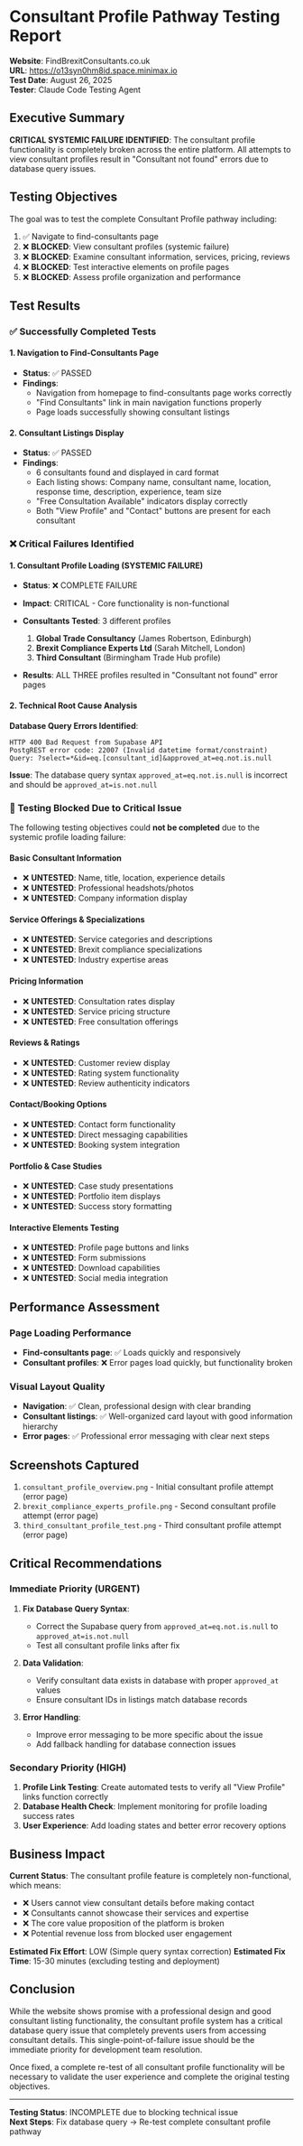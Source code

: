 # Consultant Profile Pathway Testing Report
**Website**: FindBrexitConsultants.co.uk  
**URL**: https://o13syn0hm8id.space.minimax.io  
**Test Date**: August 26, 2025  
**Tester**: Claude Code Testing Agent

## Executive Summary

**CRITICAL SYSTEMIC FAILURE IDENTIFIED**: The consultant profile functionality is completely broken across the entire platform. All attempts to view consultant profiles result in "Consultant not found" errors due to database query issues.

## Testing Objectives
The goal was to test the complete Consultant Profile pathway including:
1. ✅ Navigate to find-consultants page  
2. ❌ **BLOCKED**: View consultant profiles (systemic failure)
3. ❌ **BLOCKED**: Examine consultant information, services, pricing, reviews
4. ❌ **BLOCKED**: Test interactive elements on profile pages
5. ❌ **BLOCKED**: Assess profile organization and performance

## Test Results

### ✅ Successfully Completed Tests

#### 1. Navigation to Find-Consultants Page
- **Status**: ✅ PASSED
- **Findings**: 
  - Navigation from homepage to find-consultants page works correctly
  - "Find Consultants" link in main navigation functions properly
  - Page loads successfully showing consultant listings

#### 2. Consultant Listings Display
- **Status**: ✅ PASSED  
- **Findings**:
  - 6 consultants found and displayed in card format
  - Each listing shows: Company name, consultant name, location, response time, description, experience, team size
  - "Free Consultation Available" indicators display correctly
  - Both "View Profile" and "Contact" buttons are present for each consultant

### ❌ Critical Failures Identified

#### 1. Consultant Profile Loading (SYSTEMIC FAILURE)
- **Status**: ❌ COMPLETE FAILURE
- **Impact**: CRITICAL - Core functionality is non-functional
- **Consultants Tested**: 3 different profiles
  1. **Global Trade Consultancy** (James Robertson, Edinburgh)
  2. **Brexit Compliance Experts Ltd** (Sarah Mitchell, London)  
  3. **Third Consultant** (Birmingham Trade Hub profile)

- **Results**: ALL THREE profiles resulted in "Consultant not found" error pages

#### 2. Technical Root Cause Analysis
**Database Query Errors Identified**:
```
HTTP 400 Bad Request from Supabase API
PostgREST error code: 22007 (Invalid datetime format/constraint)
Query: ?select=*&id=eq.[consultant_id]&approved_at=eq.not.is.null
```

**Issue**: The database query syntax `approved_at=eq.not.is.null` is incorrect and should be `approved_at=is.not.null`

### 🚫 Testing Blocked Due to Critical Issue

The following testing objectives could **not be completed** due to the systemic profile loading failure:

#### Basic Consultant Information
- ❌ **UNTESTED**: Name, title, location, experience details
- ❌ **UNTESTED**: Professional headshots/photos
- ❌ **UNTESTED**: Company information display

#### Service Offerings & Specializations  
- ❌ **UNTESTED**: Service categories and descriptions
- ❌ **UNTESTED**: Brexit compliance specializations
- ❌ **UNTESTED**: Industry expertise areas

#### Pricing Information
- ❌ **UNTESTED**: Consultation rates display
- ❌ **UNTESTED**: Service pricing structure
- ❌ **UNTESTED**: Free consultation offerings

#### Reviews & Ratings
- ❌ **UNTESTED**: Customer review display
- ❌ **UNTESTED**: Rating system functionality  
- ❌ **UNTESTED**: Review authenticity indicators

#### Contact/Booking Options
- ❌ **UNTESTED**: Contact form functionality
- ❌ **UNTESTED**: Direct messaging capabilities
- ❌ **UNTESTED**: Booking system integration

#### Portfolio & Case Studies
- ❌ **UNTESTED**: Case study presentations
- ❌ **UNTESTED**: Portfolio item displays
- ❌ **UNTESTED**: Success story formatting

#### Interactive Elements Testing
- ❌ **UNTESTED**: Profile page buttons and links
- ❌ **UNTESTED**: Form submissions
- ❌ **UNTESTED**: Download capabilities
- ❌ **UNTESTED**: Social media integration

## Performance Assessment

### Page Loading Performance
- **Find-consultants page**: ✅ Loads quickly and responsively
- **Consultant profiles**: ❌ Error pages load quickly, but functionality broken

### Visual Layout Quality
- **Navigation**: ✅ Clean, professional design with clear branding
- **Consultant listings**: ✅ Well-organized card layout with good information hierarchy
- **Error pages**: ✅ Professional error messaging with clear next steps

## Screenshots Captured
1. `consultant_profile_overview.png` - Initial consultant profile attempt (error page)
2. `brexit_compliance_experts_profile.png` - Second consultant profile attempt (error page)  
3. `third_consultant_profile_test.png` - Third consultant profile attempt (error page)

## Critical Recommendations

### Immediate Priority (URGENT)
1. **Fix Database Query Syntax**: 
   - Correct the Supabase query from `approved_at=eq.not.is.null` to `approved_at=is.not.null`
   - Test all consultant profile links after fix

2. **Data Validation**:
   - Verify consultant data exists in database with proper `approved_at` values
   - Ensure consultant IDs in listings match database records

3. **Error Handling**:
   - Improve error messaging to be more specific about the issue
   - Add fallback handling for database connection issues

### Secondary Priority (HIGH)
1. **Profile Link Testing**: Create automated tests to verify all "View Profile" links function correctly
2. **Database Health Check**: Implement monitoring for profile loading success rates
3. **User Experience**: Add loading states and better error recovery options

## Business Impact

**Current Status**: The consultant profile feature is completely non-functional, which means:
- ❌ Users cannot view consultant details before making contact
- ❌ Consultants cannot showcase their services and expertise  
- ❌ The core value proposition of the platform is broken
- ❌ Potential revenue loss from blocked user engagement

**Estimated Fix Effort**: LOW (Simple query syntax correction)
**Estimated Fix Time**: 15-30 minutes (excluding testing and deployment)

## Conclusion

While the website shows promise with a professional design and good consultant listing functionality, the consultant profile system has a critical database query issue that completely prevents users from accessing consultant details. This single-point-of-failure issue should be the immediate priority for development team resolution.

Once fixed, a complete re-test of all consultant profile functionality will be necessary to validate the user experience and complete the original testing objectives.

---
**Testing Status**: INCOMPLETE due to blocking technical issue  
**Next Steps**: Fix database query → Re-test complete consultant profile pathway